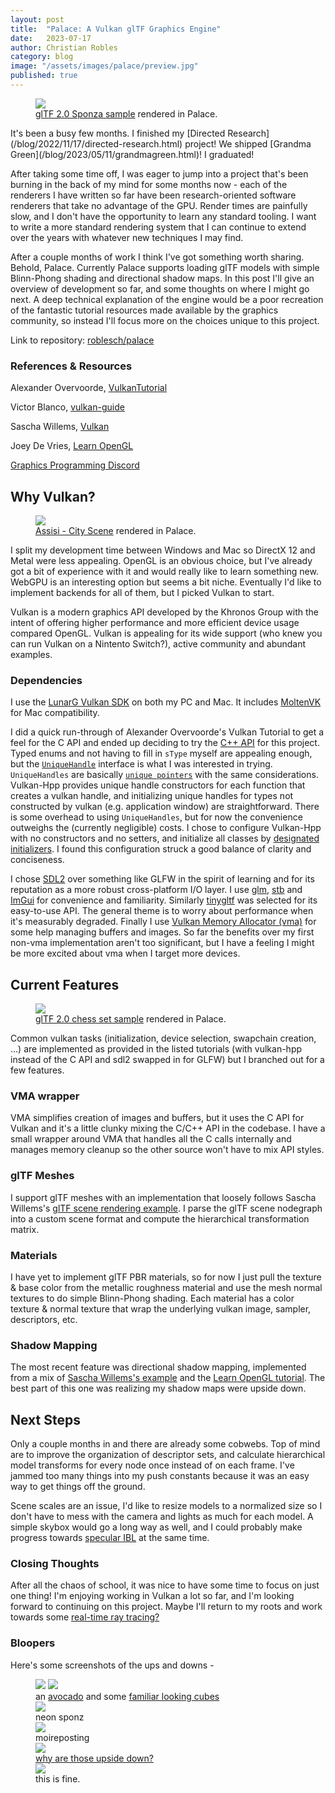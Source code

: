```yaml
---
layout: post
title:  "Palace: A Vulkan glTF Graphics Engine"
date:   2023-07-17
author: Christian Robles
category: blog
image: "/assets/images/palace/preview.jpg"
published: true
---
```


<figure>
  <img src="/assets/images/palace/preview.jpg" />
  <figcaption><a href="https://github.com/KhronosGroup/glTF-Sample-Models/tree/master/2.0/Sponza">glTF 2.0 Sponza sample</a> rendered in Palace.</figcaption>
</figure>
It's been a busy few months. I finished my [Directed Research](/blog/2022/11/17/directed-research.html) project! We shipped [Grandma Green](/blog/2023/05/11/grandmagreen.html)! I graduated!

After taking some time off, I was eager to jump into a project that's been burning in the back of my mind for some months now - each of the renderers I have written so far have been research-oriented software renderers that take no advantage of the GPU. Render times are painfully slow, and I don't have the opportunity to learn any standard tooling. I want to write a more standard rendering system that I can continue to extend over the years with whatever new techniques I may find.

After a couple months of work I think I've got something worth sharing. Behold, Palace. Currently Palace supports loading glTF models with simple Blinn-Phong shading and directional shadow maps. In this post I'll give an overview of development so far, and some thoughts on where I might go next. A deep technical explanation of the engine would be a poor recreation of the fantastic tutorial resources made available by the graphics community, so instead I'll focus more on the choices unique to this project.

Link to repository: [roblesch/palace](https://github.com/roblesch/palace)

### References & Resources

Alexander Overvoorde, [VulkanTutorial](https://github.com/Overv/VulkanTutorial)

Victor Blanco, [vulkan-guide](https://github.com/vblanco20-1/vulkan-guide)

Sascha Willems, [Vulkan](https://github.com/SaschaWillems/Vulkan)

Joey De Vries, [Learn OpenGL](https://learnopengl.com/)

[Graphics Programming Discord](https://discord.com/invite/VDSVpMN)

## Why Vulkan?

<figure>
  <img src="/assets/images/palace/assisi-city.jpg" />
  <figcaption><a href="https://sketchfab.com/3d-models/assisi-city-scene-assignment-8b3dc82bc269464e8a9632b8094d538d">Assisi - City Scene</a> rendered in Palace.</figcaption>
</figure>

I split my development time between Windows and Mac so DirectX 12 and Metal were less appealing. OpenGL is an obvious choice, but I've already got a bit of experience with it and would really like to learn something new. WebGPU is an interesting option but seems a bit niche. Eventually I'd like to implement backends for all of them, but I picked Vulkan to start.

Vulkan is a modern graphics API developed by the Khronos Group with the intent of offering higher performance and more efficient device usage compared OpenGL. Vulkan is appealing for its wide support (who knew you can run Vulkan on a Nintento Switch?), active community and abundant examples.

### Dependencies

I use the [LunarG Vulkan SDK](https://www.lunarg.com/vulkan-sdk/) on both my PC and Mac. It includes [MoltenVK](https://github.com/KhronosGroup/MoltenVK) for Mac compatibility.

I did a quick run-through of Alexander Overvoorde's Vulkan Tutorial to get a feel for the C API and ended up deciding to try the [C++ API](https://github.com/KhronosGroup/Vulkan-Hpp) for this project. Typed enums and not having to fill in `sType` myself are appealing enough, but the [`UniqueHandle`](https://github.com/KhronosGroup/Vulkan-Hpp#uniquehandle-for-automatic-resource-management) interface is what I was interested in trying. `UniqueHandles` are basically [`unique pointers`](https://en.cppreference.com/w/cpp/memory/unique_ptr) with the same considerations. Vulkan-Hpp provides unique handle constructors for each function that creates a vulkan handle, and initializing unique handles for types not constructed by vulkan (e.g. application window) are straightforward. There is some overhead to using `UniqueHandles`, but for now the convenience outweighs the (currently negligible) costs. I chose to configure Vulkan-Hpp with no constructors and no setters, and initialize all classes by [designated initializers](https://github.com/KhronosGroup/Vulkan-Hpp#designated-initializers). I found this configuration struck a good balance of clarity and conciseness.

I chose [SDL2](https://github.com/libsdl-org/SDL) over something like GLFW in the spirit of learning and for its reputation as a more robust cross-platform I/O layer. I use [glm](https://github.com/g-truc/glm), [stb](https://github.com/nothings/stb) and [ImGui](https://github.com/ocornut/imgui) for convenience and familiarity. Similarly [tinygltf](https://github.com/syoyo/tinygltf) was selected for its easy-to-use API. The general theme is to worry about performance when it's measurably degraded. Finally I use [Vulkan Memory Allocator (vma)](https://github.com/GPUOpen-LibrariesAndSDKs/VulkanMemoryAllocator) for some help managing buffers and images. So far the benefits over my first non-vma implementation aren't too significant, but I have a feeling I might be more excited about vma when I target more devices.

## Current Features

<figure>
  <img src="/assets/images/palace/gltf-chess.jpg" />
  <figcaption><a href="https://github.com/KhronosGroup/glTF-Sample-Models/tree/master/2.0/ABeautifulGame">glTF 2.0 chess set sample</a> rendered in Palace.</figcaption>
</figure>

Common vulkan tasks (initialization, device selection, swapchain creation, ...) are implemented as provided in the listed tutorials (with vulkan-hpp instead of the C API and sdl2 swapped in for GLFW) but I branched out for a few features.

### VMA wrapper

VMA simplifies creation of images and buffers, but it uses the C API for Vulkan and it's a little clunky mixing the C/C++ API in the codebase. I have a small wrapper around VMA that handles all the C calls internally and manages memory cleanup so the other source won't have to mix API styles.

### glTF Meshes

I support glTF meshes with an implementation that loosely follows Sascha Willems's [glTF scene rendering example](https://github.com/SaschaWillems/Vulkan/tree/master/examples/gltfscenerendering). I parse the glTF scene nodegraph into a custom scene format and compute the hierarchical transformation matrix. 

### Materials

I have yet to implement glTF PBR materials, so for now I just pull the texture & base color from the metallic roughness material and use the mesh normal textures to do simple Blinn-Phong shading. Each material has a color texture & normal texture that wrap the underlying vulkan image, sampler, descriptors, etc.

### Shadow Mapping

The most recent feature was directional shadow mapping, implemented from a mix of [Sascha Willems's example](https://github.com/SaschaWillems/Vulkan/tree/master/examples/shadowmapping) and the [Learn OpenGL tutorial](https://learnopengl.com/Advanced-Lighting/Shadows/Shadow-Mapping). The best part of this one was realizing my shadow maps were upside down.

## Next Steps

Only a couple months in and there are already some cobwebs. Top of mind are to improve the organization of descriptor sets, and calculate  hierarchical model transforms for every node once instead of on each frame. I've jammed too many things into my push constants because it was an easy way to get things off the ground.

Scene scales are an issue, I'd like to resize models to a normalized size so I don't have to mess with the camera and lights as much for each model. A simple skybox would go a long way as well, and I could probably make progress towards [specular IBL](https://learnopengl.com/PBR/IBL/Specular-IBL) at the same time.

### Closing Thoughts

After all the chaos of school, it was nice to have some time to focus on just one thing! I'm enjoying working in Vulkan a lot so far, and I'm looking forward to continuing on this project. Maybe I'll return to my roots and work towards some [real-time ray tracing?](https://nvpro-samples.github.io/vk_raytracing_tutorial_KHR/)

### Bloopers

Here's some screenshots of the ups and downs -

<figure>
<div class="gallery-grid grid-2">
<img src="/assets/images/palace/avocado.jpg" />
<img src="/assets/images/palace/cubes.jpg" />
</div>
<figcaption>an <a href="https://github.com/KhronosGroup/glTF-Sample-Models/tree/master/2.0/Avocado">avocado</a> and some <a href="https://github.com/GraphicsProgramming/deccer-cubes">familiar looking cubes</a></figcaption>
<img src="/assets/images/palace/palace-rgb.jpg" />
<figcaption>neon sponz</figcaption>
<img src="/assets/images/palace/sponzd.jpg" />
<figcaption>moireposting</figcaption>
<img src="/assets/images/palace/chessnt.jpg" />
<a href="https://github.com/g-truc/glm/blob/5c46b9c07008ae65cb81ab79cd677ecc1934b903/glm/detail/type_quat.hpp#L45C6-L45C6">
<figcaption>why are those upside down?</figcaption></a>
<img src="/assets/images/palace/shadow-mapnt.jpg" />
<figcaption>this is fine.</figcaption>
</figure>